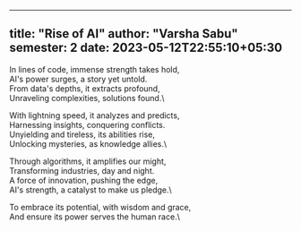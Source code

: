 
---
title: "Rise of AI"
author: "Varsha Sabu"
semester: 2
date: 2023-05-12T22:55:10+05:30
---

In lines of code, immense strength takes hold,\
AI's power surges, a story yet untold.\
From data's depths, it extracts profound,\
Unraveling complexities, solutions found.\

With lightning speed, it analyzes and predicts,\
Harnessing insights, conquering conflicts.\
Unyielding and tireless, its abilities rise,\
Unlocking mysteries, as knowledge allies.\

Through algorithms, it amplifies our might,\
Transforming industries, day and night.\
A force of innovation, pushing the edge,\
AI's strength, a catalyst to make us pledge.\

To embrace its potential, with wisdom and grace,\
And ensure its power serves the human race.\

